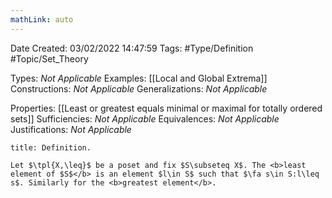 ```yaml
---
mathLink: auto
---
```


<div class="topSpace"></div>

Date Created: 03/02/2022 14:47:59
Tags: #Type/Definition #Topic/Set_Theory

Types: <i>Not Applicable</i>
Examples: [[Local and Global Extrema]]
Constructions: <i>Not Applicable</i>
Generalizations: <i>Not Applicable</i>

Properties: [[Least or greatest equals minimal or maximal for totally ordered sets]]
Sufficiencies: <i>Not Applicable</i>
Equivalences: <i>Not Applicable</i>
Justifications: <i>Not Applicable</i>

``` ad-Definition
title: Definition.

Let $\tpl{X,\leq}$ be a poset and fix $S\subseteq X$. The <b>least element of $S$</b> is an element $l\in S$ such that $\fa s\in S:l\leq s$. Similarly for the <b>greatest element</b>.

```
